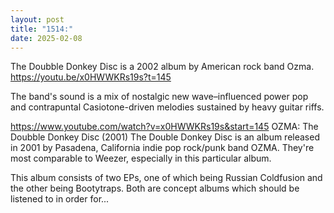 ```yaml
---
layout: post
title: "1514:"
date: 2025-02-08
---
```


The Doubble Donkey Disc is a 2002 album by American rock band Ozma.
https://youtu.be/x0HWWKRs19s?t=145

The band's sound is a mix of nostalgic new wave–influenced power pop and contrapuntal Casiotone-driven melodies sustained by heavy guitar riffs.

https://www.youtube.com/watch?v=x0HWWKRs19s&start=145
OZMA: The Doubble Donkey Disc (2001)
The Double Donkey Disc is an album released in 2001 by Pasadena, California indie pop rock/punk band OZMA. They're most comparable to Weezer, especially in this particular album. 

This album consists of two EPs, one of which being Russian Coldfusion and the other being Bootytraps. Both are concept albums which should be listened to in order for...
